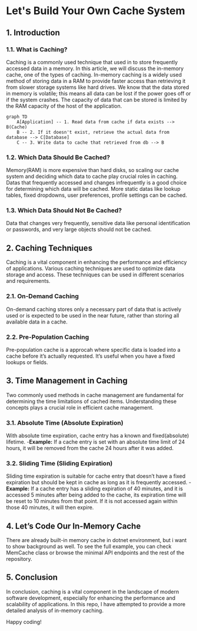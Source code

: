 # Let's Build Your Own Cache System

## 1. Introduction

### 1.1. What is Caching?
Caching is a commonly used technique that used in to store frequently accessed data in a memory. In this article, we will discuss the in-memory cache, one of the types of caching.
In-memory caching is a widely used method of storing data in a RAM to provide faster access than retrieving it from slower storage systems like hard drives.
We know that the data stored in memory is volatile; this means all data can be lost if the power goes off or if the system crashes. 
The capacity of data that can be stored is limited by the RAM capacity of the host of the application.

```mermaid
graph TD
    A[Application] -- 1. Read data from cache if data exists --> B(Cache)
    B -- 2. If it doesn't exist, retrieve the actual data from database --> C[Database]
    C -- 3. Write data to cache that retrieved from db --> B

```

### 1.2. Which Data Should Be Cached?
Memory(RAM) is more expensive than hard disks, so scaling our cache system and deciding which data to cache play crucial roles in caching.
Datas that frequently accessed and changes infrequently is a good choice for determining which data will be cached. 
More static datas like lookup tables, fixed dropdowns, user preferences, profile settings can be cached.

### 1.3. Which Data Should Not Be Cached?
Data that changes very frequently, sensitive data like personal identification or passwords, and very large objects should not be cached.

## 2. Caching Techniques
Caching is a vital component in enhancing the performance and efficiency of applications. Various caching techniques are used to optimize data storage and access. 
These techniques can be used in different scenarios and requirements.

### 2.1. On-Demand Caching
On-demand caching stores only a necessary part of data that is actively used or is expected to be used in the near future, rather than storing all available data in a cache.

### 2.2. Pre-Population Caching
Pre-population cache is a approcah where specific data is loaded into a cache before it’s actually requested. It’s useful when you have a fixed lookups or fields.

## 3. Time Management in Caching
Two commonly used methods in cache management are fundamental for determining the time limitations of cached items. 
Understanding these concepts plays a crucial role in efficient cache management.

### 3.1. Absolute Time (Absolute Expiration)
With absolute time expiration, cache entry has a known and fixed(absolute) lifetime.
-**Example:** If a cache entry is set with an absolute time limit of 24 hours, it will be removed from the cache 24 hours after it was added.

### 3.2. Sliding Time (Sliding Expiration)
Sliding time expiration is suitable for cache entry that doesn’t have a fixed expiration but should be kept in cache as long as it is frequently accessed.
-**Example:** If a cache entry has a sliding expiration of 40 minutes, and it is accessed 5 minutes after being added to the cache, 
its expiration time will be reset to 10 minutes from that point. If it is not accessed again within those 40 minutes, it will then expire.

## 4. Let’s Code Our In-Memory Cache
There are already built-in memory cache in dotnet environment, but i want to show background as well.
To see the full example, you can check MemCache class or browse the minimal API endpoints and the rest of the repository.

## 5. Conclusion
In conclusion, caching is a vital component in the landscape of modern software development, especially for enhancing the performance and scalability of applications. 
In this repo, I have attempted to provide a more detailed analysis of in-memory caching.

Happy coding!
